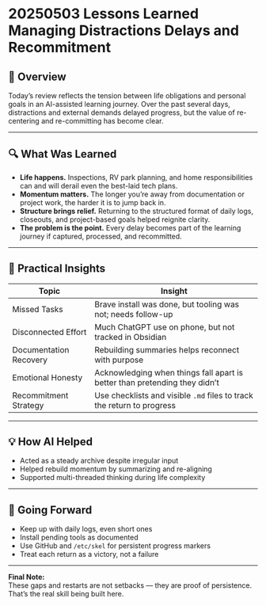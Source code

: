 
# 20250503 Lessons Learned Managing Distractions Delays and Recommitment

## 🎯 Overview

Today’s review reflects the tension between life obligations and personal goals in an AI-assisted learning journey. Over the past several days, distractions and external demands delayed progress, but the value of re-centering and re-committing has become clear.

---

## 🔍 What Was Learned

- **Life happens.** Inspections, RV park planning, and home responsibilities can and will derail even the best-laid tech plans.
- **Momentum matters.** The longer you’re away from documentation or project work, the harder it is to jump back in.
- **Structure brings relief.** Returning to the structured format of daily logs, closeouts, and project-based goals helped reignite clarity.
- **The problem is the point.** Every delay becomes part of the learning journey if captured, processed, and recommitted.

---

## 📌 Practical Insights

| Topic                       | Insight                                                                 |
|----------------------------|-------------------------------------------------------------------------|
| Missed Tasks               | Brave install was done, but tooling was not; needs follow-up            |
| Disconnected Effort        | Much ChatGPT use on phone, but not tracked in Obsidian                  |
| Documentation Recovery     | Rebuilding summaries helps reconnect with purpose                       |
| Emotional Honesty          | Acknowledging when things fall apart is better than pretending they didn’t |
| Recommitment Strategy      | Use checklists and visible `.md` files to track the return to progress  |

---

## 💡 How AI Helped

- Acted as a steady archive despite irregular input
- Helped rebuild momentum by summarizing and re-aligning
- Supported multi-threaded thinking during life complexity

---

## 🧭 Going Forward

- Keep up with daily logs, even short ones
- Install pending tools as documented
- Use GitHub and `/etc/skel` for persistent progress markers
- Treat each return as a victory, not a failure

---

**Final Note:**  
These gaps and restarts are not setbacks — they are proof of persistence. That’s the real skill being built here.

